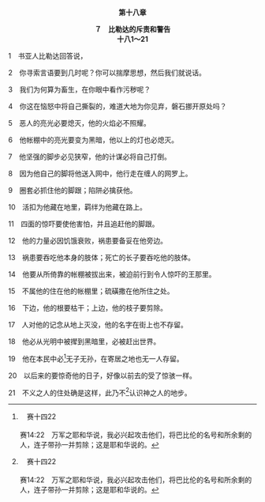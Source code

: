 <p style="text-align:center;font-weight:bold;">第十八章</p>

<p style="text-align:center;font-weight:bold;">７　比勒达的斥责和警告<br>十八1～21</p>

1　书亚人比勒达回答说，

2　你寻索言语要到几时呢？你可以揣摩思想，然后我们就说话。

3　我们为何算为畜生，在你眼中看作污秽呢？

4　你这在恼怒中将自己撕裂的，难道大地为你见弃，磐石挪开原处吗？

5　恶人的亮光必要熄灭，他的火焰必不照耀。

6　他帐棚中的亮光要变为黑暗，他以上的灯也必熄灭。

7　他坚强的脚步必见狭窄，他的计谋必将自己打倒。

8　因为他自己的脚将他送入网中，他行走在缠人的网罗上。

9　圈套必抓住他的脚跟；陷阱必擒获他。

10　活扣为他藏在地里，羁绊为他藏在路上。

11　四面的惊吓要使他害怕，并且追赶他的脚跟。

12　他的力量必因饥饿衰败，祸患要备妥在他旁边。

13　祸患要吞吃他本身的肢体；死亡的长子要吞吃他的肢体。

14　他要从所倚靠的帐棚被拔出来，被迫前行到令人惊吓的王那里。

15　不属他的住在他的帐棚里；硫磺撒在他所住之处。

16　下边，他的根要枯干；上边，他的枝子要剪除。

17　人对他的记念从地上灭没，他的名字在街上也不存留。

18　他必从光明中被撵到黑暗里，必被赶出世界。

19　他在本民中必[^a]无子无孙，在寄居之地也无一人存留。

[^a]:　赛十四22<br><br>赛14:22　万军之耶和华说，我必兴起攻击他们，将巴比伦的名号和所余剩的人，连子带孙一并剪除；这是耶和华说的。

20　以后来的要惊奇他的日子，好像以前去的受了惊骇一样。

21　不义之人的住处确是这样，此乃不[^a]认识神之人的地步。

[^a]:　耶九3；十25；帖后一8<br><br>耶9:3　他们弯起舌头像弓一样；在这地得势的，是谎言而非真理；他们乃是恶上加恶，并不认识我；这是耶和华说的。<br><br>耶10:25　愿你将忿怒倾在不认识你的列国中，和不呼求你名的各族上；因为他们吞了雅各，不但吞了而且灭绝，把他的住处变为荒场。<br><br>帖后1:8　又使你们这受患难的人，与我们同享安息；


